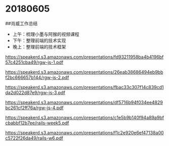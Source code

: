 # 20180605

##肖威工作总结

- 上午：梳理小墨与阿猴的视频课程
- 下午：整理前端的技术实现
- 晚上：整理前端的技术框架

https://speakerd.s3.amazonaws.com/presentations/fd93211958ba4b4196bf57c4251cba49/rgw-js-1.pdf

https://speakerd.s3.amazonaws.com/presentations/26eab38686494eb9bbf2bc666657b144/rgw-js-2.pdf

https://speakerd.s3.amazonaws.com/presentations/fbac33c307f14c839cd1da2d022d87e9/rgw-js-3.pdf

https://speakerd.s3.amazonaws.com/presentations/df5716b94f034ee4829bc261cf2ff76a/rgw-js-4.pdf

https://speakerd.s3.amazonaws.com/presentations/c1e5b9b140f94a89a9bfcbabbf12b7ee/rails-week5.pdf

https://speakerd.s3.amazonaws.com/presentations/f1c2e920e6ef47138a00c5722f26da49/rails-w6.pdf
